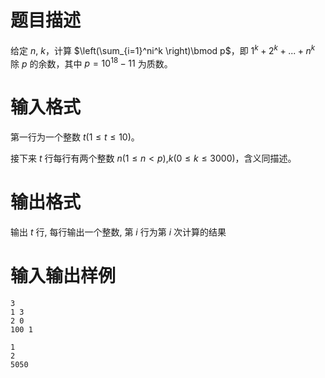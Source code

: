 # 题目描述

给定 $n$, $k$，计算 $\left(\sum_{i=1}^ni^k \right)\bmod p$，即 $1^k+2^k+...+n^k$ 除 $p$ 的余数，其中 $p={10}^{18}-11$ 为质数。

# 输入格式

第一行为一个整数 $t(1 \leq t \leq 10)$。

接下来 $t$ 行每行有两个整数 $n(1 \leq n< p)$,$k(0 \leq k \leq 3000)$，含义同描述。

# 输出格式

输出 $t$ 行, 每行输出一个整数, 第 $i$ 行为第 $i$ 次计算的结果

# 输入输出样例

```input1
3
1 3
2 0
100 1
```

```output1
1
2
5050
```
